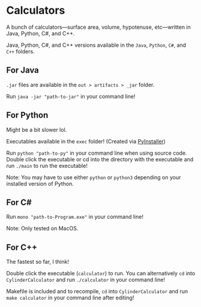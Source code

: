 # Calculators
A bunch of calculators—surface area, volume, hypotenuse, etc—written in Java, Python, C#, and C++. 

Java, Python, C#, and C++ versions available in the `Java`, `Python`, `C#`, and `C++` folders.

## For Java

`.jar` files are available in the `out > artifacts > _jar` folder.

Run `java -jar "path-to-jar"` in your command line!

## For Python

Might be a bit slower lol.

Executables available in the `exec` folder! (Created via [PyInstaller](https://pyinstaller.org/en/stable/))

Run `python "path-to-py"` in your command line when using source code. Double click the executable or cd into the directory with the executable and run `./main` to run the executable!

Note: You may have to use either `python` or `python3` depending on your installed version of Python.

## For C#

Run `mono "path-to-Program.exe"` in your command line!

Note: Only tested on MacOS.

## For C++

The fastest so far, I think!

Double click the executable (`calculator`) to run. You can alternatively `cd` into `CylinderCalculator` and run `./calculator` in your command line!

Makefile is included and to recompile, `cd` into `CylinderCalculator` and run `make calculator` in your command line after editing!
